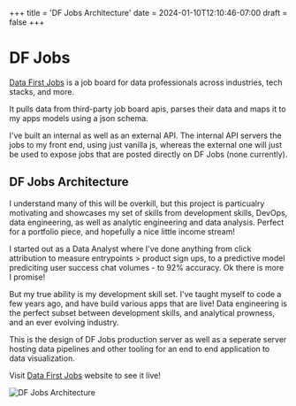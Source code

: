 +++
title = 'DF Jobs Architecture'
date = 2024-01-10T12:10:46-07:00
draft = false
+++

# DF Jobs 
[Data First Jobs](www.datafirstjobs.com) is a job board for data professionals across industries, tech stacks, and more.

It pulls data from third-party job board apis, parses their data and maps it to my apps models using a json schema. 

I've built an internal as well as an external API. The internal API servers the jobs to my front end, using just vanilla js, whereas the external one will just be used to expose jobs that are posted directly on DF Jobs (none currently).
## DF Jobs Architecture

I understand many of this will be overkill, but this project is particualry motivating and showcases my set of skills from development skills, DevOps, data engineering, as well as analytic engineering and data analysis. Perfect for a portfolio piece, and hopefully a nice little income stream!

I started out as a Data Analyst where I've done anything from click attribution to measure entrypoints > product sign ups, to a predictive model prediciting user success chat volumes - to 92% accuracy. Ok there is more I promise!

But my true ability is my development skill set. I've taught myself to code a few years ago, and have build various apps that are live! Data engineering is the perfect subset between development skills, and analytical prowness, and an ever evolving industry.

This is the design of DF Jobs production server as well as a seperate server hosting data pipelines and other tooling for an end to end application to data visualization.

Visit [Data First Jobs](https://datafirstjobs.com) website to see it live!

![DF Jobs Architecture](/images/DFJobs.png)
